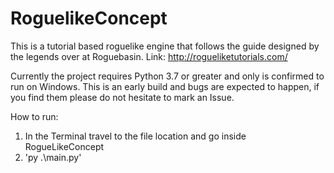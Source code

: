 # RoguelikeConcept

This is a tutorial based roguelike engine that follows the guide designed by the legends over at Roguebasin.
Link: http://rogueliketutorials.com/

Currently the project requires Python 3.7 or greater and only is confirmed to run on Windows.
This is an early build and bugs are expected to happen, if you find them please do not hesitate to mark an Issue.

How to run:
1) In the Terminal travel to the file location and go inside RogueLikeConcept
2) 'py .\main.py'